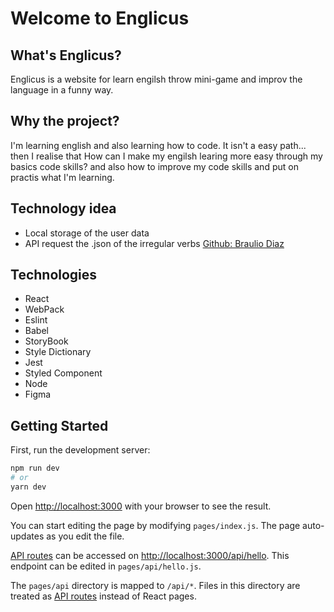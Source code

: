 # Welcome to Englicus

## What's Englicus?

Englicus is a website for learn engilsh throw mini-game and improv the language in a funny way.

## Why the project?

I'm learning english and also learning how to code. It isn't a easy path... then I realise that How can I make my engilsh learing more easy through my basics code skills? and also how to improve my code skills and put on practis what I'm learning.

## Technology idea

-   Local storage of the user data
-   API request the .json of the irregular verbs [Github: Braulio Diaz](https://github.com/brauliodiez/irregular-verbs-english-json)

## Technologies

-   React
-   WebPack
-   Eslint
-   Babel
-   StoryBook
-   Style Dictionary
-   Jest
-   Styled Component
-   Node
-   Figma

## Getting Started

First, run the development server:

```bash
npm run dev
# or
yarn dev
```

Open [http://localhost:3000](http://localhost:3000) with your browser to see the result.

You can start editing the page by modifying `pages/index.js`. The page auto-updates as you edit the file.

[API routes](https://nextjs.org/docs/api-routes/introduction) can be accessed on [http://localhost:3000/api/hello](http://localhost:3000/api/hello). This endpoint can be edited in `pages/api/hello.js`.

The `pages/api` directory is mapped to `/api/*`. Files in this directory are treated as [API routes](https://nextjs.org/docs/api-routes/introduction) instead of React pages.

